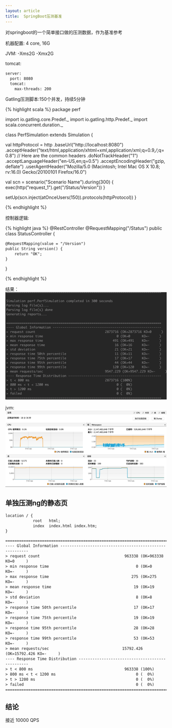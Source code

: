 ```yaml
---
layout: article
title:  SpringBoot压测基准
---
```

对springboot的一个简单接口做的压测数据，作为基准参考

机器配置: 4 core, 16G

JVM: -Xms2G -Xmx2G


tomcat:

```
server:
  port: 8080
  tomcat:
    max-threads: 200
```


Gatling压测脚本:150个并发，持续5分钟

{% highlight scala %}
package perf

import io.gatling.core.Predef._
import io.gatling.http.Predef._
import scala.concurrent.duration._

class PerfSimulation extends Simulation {

  val httpProtocol = http
    .baseUrl("http://localhost:8080")
    .acceptHeader("text/html,application/xhtml+xml,application/xml;q=0.9,*/*;q=0.8") // Here are the common headers
    .doNotTrackHeader("1")
    .acceptLanguageHeader("en-US,en;q=0.5")
    .acceptEncodingHeader("gzip, deflate")
    .userAgentHeader("Mozilla/5.0 (Macintosh; Intel Mac OS X 10.8; rv:16.0) Gecko/20100101 Firefox/16.0")

  val scn = scenario("Scenario Name").during(300) {
    exec(http("request_1").get("/Status/Version"))
  }

  setUp(scn.inject(atOnceUsers(150)).protocols(httpProtocol))
}

{% endhighlight %}


控制器逻辑:

{% highlight java %}
@RestController
@RequestMapping("/Status")
public class StatusController {

    @RequestMapping(value = "/Version")
    public String version() {
        return "OK";
    }
    
}    

{% endhighlight %}


结果：
![](/images/boot-perf.png)


jvm:
![](/images/perf-jvm.png)


## 单独压测ng的静态页

```
location / {
            root   html;
            index  index.html index.htm;
}
```


```
================================================================================
---- Global Information --------------------------------------------------------
> request count                                     963338 (OK=963338 KO=0     )
> min response time                                      0 (OK=0      KO=-     )
> max response time                                    275 (OK=275    KO=-     )
> mean response time                                    19 (OK=19     KO=-     )
> std deviation                                          8 (OK=8      KO=-     )
> response time 50th percentile                         17 (OK=17     KO=-     )
> response time 75th percentile                         19 (OK=19     KO=-     )
> response time 95th percentile                         28 (OK=28     KO=-     )
> response time 99th percentile                         53 (OK=53     KO=-     )
> mean requests/sec                                15792.426 (OK=15792.426 KO=-     )
---- Response Time Distribution ------------------------------------------------
> t < 800 ms                                        963338 (100%)
> 800 ms < t < 1200 ms                                   0 (  0%)
> t > 1200 ms                                            0 (  0%)
> failed                                                 0 (  0%)
================================================================================
```


## 结论

接近 10000 QPS



